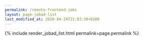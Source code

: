 ```yaml
---
permalink: /remote-frontend-jobs
layout: page-jobad-list
last_modified_at: 2020-04-24T21:03:38+0200
---
```

{% include render_jobad_list.html permalink=page.permalink %}
